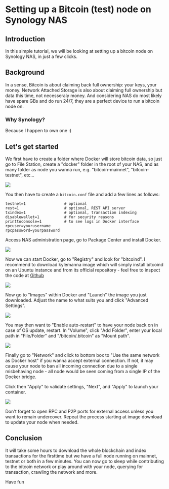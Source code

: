 #  Setting up a Bitcoin (test) node on Synology NAS

## Introduction

In this simple tutorial, we will be looking at setting up a bitcoin node on Synology NAS, in just a few clicks.

## Background

In a sense, Bitcoin is about claiming back full ownership: your keys, your money. Network Attached Storage is also about claiming full ownership but data this time, not necesseraly money. And considering NAS do most likely have spare GBs and do run 24/7, they are a perfect device to run a bitcoin node on.

### Why Synology?

Because I happen to own one :)

## Let's get started

We first have to create a folder where Docker will store bitcoin data, so just go to File Station, create a "docker" folder in the root of your NAS, and as many folder as node you wanna run, e.g. "bitcoin-mainnet", "bitcoin-testnet", etc...

![](https://i.imgur.com/CdpkwsX.png)

You then have to create a `bitcoin.conf` file and add a few lines as follows:

```
testnet=1                 # optional
rest=1                    # optional, REST API server
txindex=1                 # optional, transaction indexing
disablewallet=1           # for security reasons
printtoconsole=1          # to see logs in Docker interface
rpcuser=yourusername
rpcpassword=yourpassword
```

Access NAS administration page, go to Package Center and install Docker.

![](https://i.imgur.com/nRDd07S.png)

 Now we can start Docker, go to "Registry" and look for "bitcoind". I recommend to download kylemanna image which will simply install bitcoind on an Ubuntu instance and from its official repository - feel free to inspect the code at [Github](https://github.com/kylemanna/docker-bitcoind/blob/master/Dockerfile) 

![](https://i.imgur.com/wiZtXhR.png)

Now go to "Images" within Docker and "Launch" the image you just downloaded. Adjust the name to what suits you and click "Advanced Settings".

![](https://i.imgur.com/gmtcZSJ.png)

You may then want to "Enable auto-restart" to have your node back on in case of OS update, restart.
In "Volume", click "Add Folder", enter your local path in "File/Folder" and "/bitcoin/.bitcoin" as "Mount path".

![](https://i.imgur.com/xHeRvi7.png)

Finally go to "Network" and click to bottom box to "Use the same network as Docker host" if you wanna accept external connection. If not, it may cause your node to ban all incoming connection due to a single misbehaving node - all node would be seen coming from a single IP of the Docker bridge.

Click then "Apply" to validate settings, "Next", and "Apply" to launch your container.

![](https://i.imgur.com/M6LLEI1.png)

Don't forget to open RPC and P2P ports for external access unless you want to remain undercover.
Repeat the process starting at image download to update your node when needed.

## Conclusion

It will take some hours to download the whole blockchain and index transactions for the firsttime but we have a full node running on mainnet, testnet or both in a few minutes. You can now go to sleep while contributing to the bitcoin network or play around with your node, querying for transaction, crawling the network and more.

Have fun
